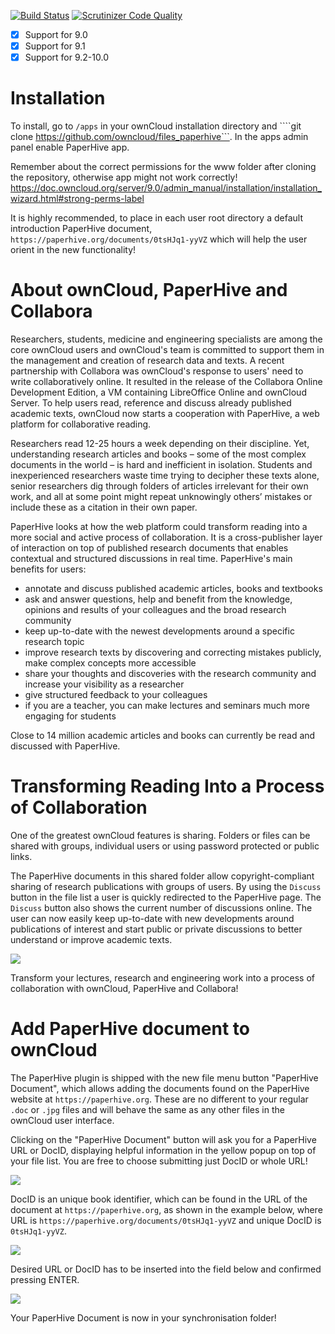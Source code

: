 [![Build Status](https://travis-ci.org/owncloud/files_paperhive.svg?branch=master)](https://travis-ci.org/owncloud/files_paperhive)
[![Scrutinizer Code Quality](https://scrutinizer-ci.com/g/owncloud/files_paperhive/badges/quality-score.png?b=master)](https://scrutinizer-ci.com/g/owncloud/files_paperhive/?branch=master)

- [x] Support for 9.0
- [x] Support for 9.1
- [x] Support for 9.2-10.0

# Installation

To install, go to ```/apps``` in your ownCloud installation directory and ````git clone https://github.com/owncloud/files_paperhive```. In the apps admin panel enable PaperHive app.

Remember about the correct permissions for the www folder after cloning the repository, otherwise app might not work correctly! https://doc.owncloud.org/server/9.0/admin_manual/installation/installation_wizard.html#strong-perms-label

It is highly recommended, to place in each user root directory a default introduction PaperHive document, ```https://paperhive.org/documents/0tsHJq1-yyVZ``` which will help the user orient in the new functionality!

# About ownCloud, PaperHive and Collabora
Researchers, students, medicine and engineering specialists are among the core ownCloud users and ownCloud's team is committed to support them in the management and creation of research data and texts. A recent partnership with Collabora was ownCloud's response to users' need to write collaboratively online. It resulted in the release of the Collabora Online Development Edition, a VM containing LibreOffice Online and ownCloud Server. 
To help users read, reference and discuss already published academic texts, ownCloud now starts a cooperation with PaperHive, a web platform for collaborative reading.

<!--- Collabora and ownCloud announced a partnership and released Collabora Online Development Edition, a VM containing LibreOffice Online and ownCloud Server. LibreOffice Online is what the name suggests – an online version of the well known LibreOffice suite of productivity apps: word processor Writer, spreadsheet Calc and presentation tool Impress.
Researchers, students, medicine and engineering specialists writing together new academic texts using documents in LibreOffice Online, are very frequently referencing research papers.--->

Researchers read 12-25 hours a week depending on their discipline. Yet, understanding research articles and books – some of the most complex documents in the world – is hard and inefficient in isolation. Students and inexperienced researchers waste time trying to decipher these texts alone, senior researchers dig through folders of articles irrelevant for their own work, and all at some point might repeat unknowingly others’ mistakes or include these as a citation in their own paper.

PaperHive looks at how the web platform could transform reading into a more social and active process of collaboration. It is a cross-publisher layer of interaction on top of published research documents that enables contextual and structured discussions in real time. PaperHive's main benefits for users:
* annotate and discuss published academic articles, books and textbooks
* ask and answer questions, help and benefit from the knowledge, opinions and results of your colleagues and the broad research community
* keep up-to-date with the newest developments around a specific research topic
* improve research texts by discovering and correcting mistakes publicly, make complex concepts more accessible
* share your thoughts and discoveries with the research community and increase your visibility as a researcher
* give structured feedback to your colleagues
* if you are a teacher, you can make lectures and seminars much more engaging for students

Close to 14 million academic articles and books can currently be read and discussed with PaperHive.

# Transforming Reading Into a Process of Collaboration

One of the greatest ownCloud features is sharing. Folders or files can be shared with groups, individual users or using password protected or public links.

The PaperHive documents in this shared folder allow copyright-compliant sharing of research publications with groups of users. By using the `Discuss` button in the file list a user is quickly redirected to the PaperHive page. The `Discuss` button also shows the current number of discussions online. 
The user can now easily keep up-to-date with new developments around publications of interest and start public or private discussions to better understand or improve academic texts.

![](https://github.com/mrow4a/files_paperhive/blob/master/screenshots/sharing_documents_2.png)

Transform your lectures, research and engineering work into a process of collaboration with ownCloud, PaperHive and Collabora!

# Add PaperHive document to ownCloud

The PaperHive plugin is shipped with the new file menu button "PaperHive Document", which allows adding the documents found on the PaperHive website at `https://paperhive.org`. These are no different to your regular `.doc` or `.jpg` files and will behave the same as any other files in the ownCloud user interface.

Clicking on the "PaperHive Document" button will ask you for a PaperHive URL or DocID, displaying helpful information in the yellow popup on top of your file list. You are free to choose submitting just DocID or whole URL!

![](https://github.com/mrow4a/files_paperhive/blob/master/screenshots/add_new_book_1.png)

DocID is an unique book identifier, which can be found in the URL of the document at `https://paperhive.org`, as shown in the example below, where URL is `https://paperhive.org/documents/0tsHJq1-yyVZ` and unique DocID is `0tsHJq1-yyVZ`.

![](https://github.com/mrow4a/files_paperhive/blob/master/screenshots/add_new_book_2.png)

Desired URL or DocID has to be inserted into the field below and confirmed pressing ENTER.

![](https://github.com/mrow4a/files_paperhive/blob/master/screenshots/add_new_book_3.png)

Your PaperHive Document is now in your synchronisation folder!



